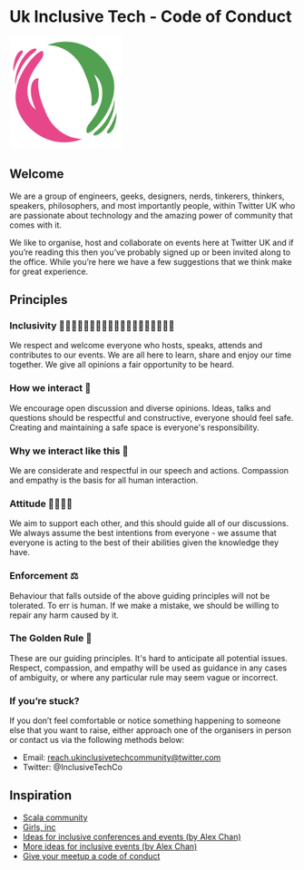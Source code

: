 # Uk Inclusive Tech - Code of Conduct

<img src="https://raw.githubusercontent.com/InclusiveTech/code-of-conduct/master/logo.png" alt="Uk Inclusive Tech Community Logo" width="200"/>

## Welcome

We are a group of engineers, geeks, designers, nerds, tinkerers, thinkers, speakers, philosophers, and most importantly people, within Twitter UK who are passionate about technology and the amazing power of community that comes with it.

We like to organise, host and collaborate on events here at Twitter UK and if you’re reading this then you’ve probably signed up or been invited along to the office. While you’re here we have a few suggestions that we think make for great experience.

## Principles

### Inclusivity 👩‍👩‍👧‍👧🧛‍👨‍👨‍👦🏃‍♀️👨‍👩‍👧‍👧🧘‍♀️🐙👩‍⚕️

We respect and welcome everyone who hosts, speaks, attends and contributes to our events. We are all here to learn, share and enjoy our time together. We give all opinions a fair opportunity to be heard.

### How we interact 🤙

We encourage open discussion and diverse opinions. Ideas, talks and questions should be respectful and constructive, everyone should feel safe. Creating and maintaining a safe space is everyone's responsibility.

### Why we interact like this 🙌

We are considerate and respectful in our speech and actions. Compassion and empathy is the basis for all human interaction.

### Attitude 💁‍♂️💁‍♀️

We aim to support each other, and this should guide all of our discussions.  We always assume the best intentions from everyone - we assume that everyone is acting to the best of their abilities given the knowledge they have.

### Enforcement ⚖️

Behaviour that falls outside of the above guiding principles will not be tolerated. To err is human. If we make a mistake, we should be willing to repair any harm caused by it.

### The Golden Rule 🥇

These are our guiding principles. It's hard to anticipate all potential issues. Respect, compassion, and empathy will be used as guidance in any cases of ambiguity, or where any particular rule may seem vague or incorrect.

### If you’re stuck?

If you don’t feel comfortable or notice something happening to someone else that you want to raise, either approach one of the organisers in person or contact us via the following methods below:

- Email: reach.ukinclusivetechcommunity@twitter.com
- Twitter: @InclusiveTechCo

## Inspiration

- [Scala community](https://users.scala-lang.org/t/please-read-scala-code-of-conduct/27)
- [Girls, inc](https://girlsinc.org/code-of-conduct/)
- [Ideas for inclusive conferences and events (by Alex Chan)](https://alexwlchan.net/2018/08/inclusive-conferences/)
- [More ideas for inclusive events (by Alex Chan)](https://alexwlchan.net/2019/02/inclusive-events-redux/)
- [Give your meetup a code of conduct](https://medium.com/@mikebroberts/give-your-meetup-a-code-of-conduct-d47143429e3a)
